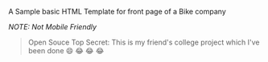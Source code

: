A Sample basic HTML Template for front page of a Bike company


*NOTE: Not Mobile Friendly*

>Open Souce Top Secret: This is my friend's college project which I've been done :smile: :joy: :joy: :joy:
